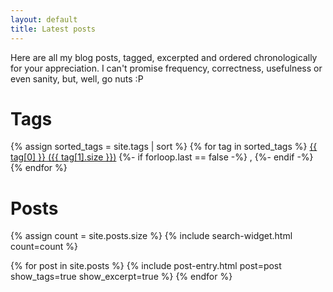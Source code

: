 ```yaml
---
layout: default
title: Latest posts
---
```


Here are all my blog posts, tagged, excerpted and ordered chronologically for your appreciation. I can't promise frequency, correctness, usefulness or even sanity, but, well, go nuts :P

# Tags

<p>
{% assign sorted_tags = site.tags | sort %}
{% for tag in sorted_tags %}
  <a href='#{{ tag[0] }}' class='tag'>{{ tag[0] }} ({{ tag[1].size }})</a>
  {%- if forloop.last == false -%}
  , 
  {%- endif -%}
{% endfor %}
</p>

# Posts

{% assign count = site.posts.size %}
{% include search-widget.html count=count %}

<dl>
{% for post in site.posts %}
  {% include post-entry.html post=post show_tags=true show_excerpt=true %}
{% endfor %}
</dl>

